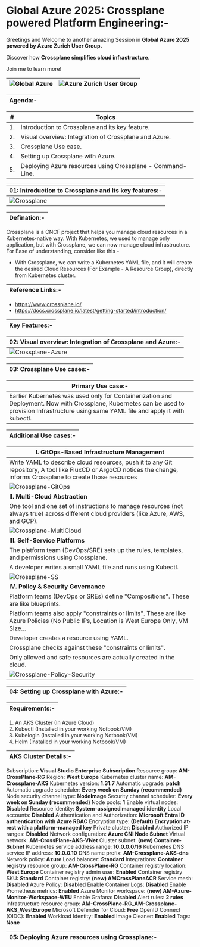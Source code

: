 # Global Azure 2025: Crossplane powered Platform Engineering:-

Greetings and Welcome to another amazing Session in __Global Azure 2025 powered by Azure Zurich User Group.__

Discover how __Crossplane simplifies cloud infrastructure__.

Join me to learn more!

| <img src="Images/01-Global-Azure.jpg" alt="Global Azure"> | <img src="Images/02-AZUG.jpg" alt="Azure Zurich User Group"> |
| --------- | --------- |

| Agenda:- |
| --------- |

| __#__ | __Topics__ |
| --------- | --------- |
| 1. | Introduction to Crossplane and its key feature. |
| 2. | Visual overview: Integration of Crossplane and Azure. |
| 3. | Crossplane Use case. |
| 4. | Setting up Crossplane with Azure. |
| 5. | Deploying Azure resources using Crossplane - Command-Line. |

| 01: Introduction to Crossplane and its key features:- |
| --------- |
| <img src="Images/03-Crossplane.jpg" alt="Crossplane"> |

| Defination:- |
| --------- |

Crossplane is a CNCF project that helps you manage cloud resources in a Kubernetes-native way. 
With Kubernetes, we used to manage only application, but with Crossplane, we can now manage cloud infrastructure.
For Ease of understanding, consider like this -
- With Crossplane, we can write a Kubernetes YAML file, and it will create the desired Cloud Resources (For Example - A Resource Group), directly from Kubernetes cluster.

| Reference Links:- |
| --------- |
- https://www.crossplane.io/
- https://docs.crossplane.io/latest/getting-started/introduction/

| Key Features:- |
| --------- |


| 02: Visual overview: Integration of Crossplane and Azure:- |
| --------- |
| <img src="Images/04-Crossplane-Azure.jpg" alt="Crossplane-Azure"> |


| 03: Crossplane Use cases:- |
| --------- |

| Primary Use case:- |
| --------- |
| Earlier Kubernetes was used only for Containerization and Deployment. Now with Crossplane, Kubernetes can be used to provision Infrastructure using same YAML file and apply it with kubectl. |

| Additional Use cases:- |
| --------- |

| I. GitOps-Based Infrastructure Management |
| --------- |
| Write YAML to describe cloud resources, push it to any Git repository, A tool like FluxCD or ArgoCD notices the change, informs Crossplane to create those resources |
| <img src="Images/06-Crossplane-GitOps.jpg" alt="Crossplane-GitOps">  |
| __II. Multi-Cloud Abstraction__ |
| One tool and one set of instructions to manage resources (not always true) across different cloud providers (like Azure, AWS, and GCP). |
| <img src="Images/07-Crossplane-MultiCloud.jpg" alt="Crossplane-MultiCloud"> |
| __III. Self-Service Platforms__ |
| The platform team (DevOps/SRE) sets up the rules, templates, and permissions using Crossplane. |
| A developer writes a small YAML file and runs using Kubectl. |
| <img src="Images/08-Crossplane-SS.jpg" alt="Crossplane-SS"> |
| __IV. Policy & Security Governance__ |
| Platform teams (DevOps or SREs) define "Compositions". These are like blueprints. |
| Platform teams also apply "constraints or limits". These are like Azure Policies (No Public IPs, Location is West Europe Only, VM Size... |
| Developer creates a resource using YAML. |
| Crossplane checks against these "constraints or limits". |
| Only allowed and safe resources are actually created in the cloud. |
| <img src="Images/09-Crossplane-Policy-Security.jpg" alt="Crossplane-Policy-Security"> |

| 04: Setting up Crossplane with Azure:- |
| --------- |

| Requirements:- |
| --------- |

1. An AKS Cluster (In Azure Cloud)
2. Kubectl (Installed in your working Notbook/VM)
3. Kubelogin (Installed in your working Notbook/VM)
4. Helm (Installed in your working Notbook/VM)

| AKS Cluster Details:- |
| --------- |

Subscription: __Visual Studio Enterprise Subscription__
Resource group: __AM-CrossPlane-RG__
Region: __West Europe__
Kubernetes cluster name: __AM-Crossplane-AKS__
Kubernetes version: __1.31.7__
Automatic upgrade: __patch__
Automatic upgrade scheduler: __Every week on Sunday (recommended)__
Node security channel type: __NodeImage__
Security channel scheduler: __Every week on Sunday (recommended)__
Node pools: __1__
Enable virtual nodes: __Disabled__
Resource identity: __System-assigned managed identity__
Local accounts: __Disabled__
Authentication and Authorization: __Microsoft Entra ID authentication with Azure RBAC__
Encryption type: __(Default) Encryption at-rest with a platform-managed key__
Private cluster: __Disabled__
Authorized IP ranges: __Disabled__
Network configuration: __Azure CNI Node Subnet__
Virtual network: __AM-CrossPlane-AKS-VNet__
Cluster subnet: __(new) Container-Subnet__
Kubernetes service address range: __10.0.0.0/16__
Kubernetes DNS service IP address: __10.0.0.10__
DNS name prefix: __AM-Crossplane-AKS-dns__
Network policy: __Azure__
Load balancer: __Standard__
Integrations: __Container registry__ 
resource group: __AM-CrossPlane-RG__
Container registry location: __West Europe__
Container registry admin user: __Enabled__
Container registry SKU: __Standard__
Container registry: __(new) AMCrossPlaneACR__
Service mesh: __Disabled__
Azure Policy: __Disabled__
Enable Container Logs: __Disabled__
Enable Prometheus metrics: __Enabled__
Azure Monitor workspace: __(new) AM-Azure-Monitor-Workspace-WEU__
Enable Grafana: __Disabled__
Alert rules: __2 rules__
Infrastructure resource group: __AM-CrossPlane-RG_AM-Crossplane-AKS_WestEurope__
Microsoft Defender for Cloud: __Free__
OpenID Connect (OIDC): __Enabled__
Workload Identity: __Enabled__
Image Cleaner: __Enabled__
Tags: __None__


| 05: Deploying Azure resources using Crossplane:- |
| --------- |
